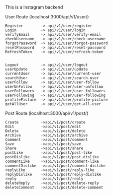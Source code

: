 This is a Instagram backend 

User Route  (localhost:3000/api/v1/user/)

    Register        -> api/v1/user/register
    Login           -> api/v1/user/login
    verifyEmail     -> api/v1/user/verify-email
    checkUsername   -> api/v1/user/check-username
    forgotPassword  -> api/v1/user/forgot-password
    resetPassword   -> api/v1/user/reset-password
    RefreshToken    -> api/v1/user/refresh-token


    Logout          -> api/v1/user/logout
    userUpdate      -> api/v1/user/update
    currentUser     -> api/v1/user/current-user
    searchUser      -> api/v1/user/search-user
    userFollow      -> api/v1/user/user-follow
    userUnFollow    -> api/v1/user/user-unfollow
    userFollowers   -> api/v1/user/user-followers
    userFollowing   -> api/v1/user/user-following
    profilePicture  -> api/v1/user/profile-picture
    getAllUser      -> api/v1/user/get-all-user







Post Route (localhost:3000/api/v1/post/)

    Create          ->api/v1/post/create
    Edit            ->api/v1/post/edit
    Delete          ->api/v1/post/delete
    Archive         ->api/v1/post/archive
    Comment         ->api/v1/post/comment
    Save            ->api/v1/post/save
    Share           ->api/v1/post/share
    postLike        ->api/v1/post/post-like
    postDislike     ->api/v1/post/post-dislike
    commentLike     ->api/v1/post/comment-like
    commentDislike  ->api/v1/post/comment-dislike
    replyLike       ->api/v1/post/reply-like
    replyDislike    ->api/v1/post/reply-dislike
    reply           ->api/v1/post/reply
    deleteReply     ->api/v1/post/delete-reply
    deleteComment   ->api/v1/post/delete-comment

